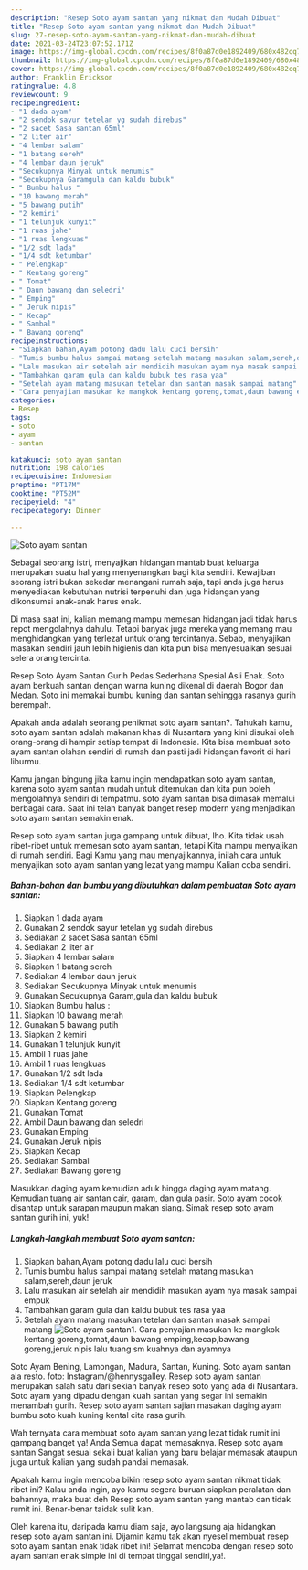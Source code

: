 ```yaml
---
description: "Resep Soto ayam santan yang nikmat dan Mudah Dibuat"
title: "Resep Soto ayam santan yang nikmat dan Mudah Dibuat"
slug: 27-resep-soto-ayam-santan-yang-nikmat-dan-mudah-dibuat
date: 2021-03-24T23:07:52.171Z
image: https://img-global.cpcdn.com/recipes/8f0a87d0e1892409/680x482cq70/soto-ayam-santan-foto-resep-utama.jpg
thumbnail: https://img-global.cpcdn.com/recipes/8f0a87d0e1892409/680x482cq70/soto-ayam-santan-foto-resep-utama.jpg
cover: https://img-global.cpcdn.com/recipes/8f0a87d0e1892409/680x482cq70/soto-ayam-santan-foto-resep-utama.jpg
author: Franklin Erickson
ratingvalue: 4.8
reviewcount: 9
recipeingredient:
- "1 dada ayam"
- "2 sendok sayur tetelan yg sudah direbus"
- "2 sacet Sasa santan 65ml"
- "2 liter air"
- "4 lembar salam"
- "1 batang sereh"
- "4 lembar daun jeruk"
- "Secukupnya Minyak untuk menumis"
- "Secukupnya Garamgula dan kaldu bubuk"
- " Bumbu halus "
- "10 bawang merah"
- "5 bawang putih"
- "2 kemiri"
- "1 telunjuk kunyit"
- "1 ruas jahe"
- "1 ruas lengkuas"
- "1/2 sdt lada"
- "1/4 sdt ketumbar"
- " Pelengkap"
- " Kentang goreng"
- " Tomat"
- " Daun bawang dan seledri"
- " Emping"
- " Jeruk nipis"
- " Kecap"
- " Sambal"
- " Bawang goreng"
recipeinstructions:
- "Siapkan bahan,Ayam potong dadu lalu cuci bersih"
- "Tumis bumbu halus sampai matang setelah matang masukan salam,sereh,daun jeruk"
- "Lalu masukan air setelah air mendidih masukan ayam nya masak sampai empuk"
- "Tambahkan garam gula dan kaldu bubuk tes rasa yaa"
- "Setelah ayam matang masukan tetelan dan santan masak sampai matang"
- "Cara penyajian masukan ke mangkok kentang goreng,tomat,daun bawang emping,kecap,bawang goreng,jeruk nipis lalu tuang sm kuahnya dan ayamnya"
categories:
- Resep
tags:
- soto
- ayam
- santan

katakunci: soto ayam santan 
nutrition: 198 calories
recipecuisine: Indonesian
preptime: "PT17M"
cooktime: "PT52M"
recipeyield: "4"
recipecategory: Dinner

---
```



![Soto ayam santan](https://img-global.cpcdn.com/recipes/8f0a87d0e1892409/680x482cq70/soto-ayam-santan-foto-resep-utama.jpg)

Sebagai seorang istri, menyajikan hidangan mantab buat keluarga merupakan suatu hal yang menyenangkan bagi kita sendiri. Kewajiban seorang istri bukan sekedar menangani rumah saja, tapi anda juga harus menyediakan kebutuhan nutrisi terpenuhi dan juga hidangan yang dikonsumsi anak-anak harus enak.

Di masa  saat ini, kalian memang mampu memesan hidangan jadi tidak harus repot mengolahnya dahulu. Tetapi banyak juga mereka yang memang mau menghidangkan yang terlezat untuk orang tercintanya. Sebab, menyajikan masakan sendiri jauh lebih higienis dan kita pun bisa menyesuaikan sesuai selera orang tercinta. 

Resep Soto Ayam Santan Gurih Pedas Sederhana Spesial Asli Enak. Soto ayam berkuah santan dengan warna kuning dikenal di daerah Bogor dan Medan. Soto ini memakai bumbu kuning dan santan sehingga rasanya gurih berempah.

Apakah anda adalah seorang penikmat soto ayam santan?. Tahukah kamu, soto ayam santan adalah makanan khas di Nusantara yang kini disukai oleh orang-orang di hampir setiap tempat di Indonesia. Kita bisa membuat soto ayam santan olahan sendiri di rumah dan pasti jadi hidangan favorit di hari liburmu.

Kamu jangan bingung jika kamu ingin mendapatkan soto ayam santan, karena soto ayam santan mudah untuk ditemukan dan kita pun boleh mengolahnya sendiri di tempatmu. soto ayam santan bisa dimasak memalui berbagai cara. Saat ini telah banyak banget resep modern yang menjadikan soto ayam santan semakin enak.

Resep soto ayam santan juga gampang untuk dibuat, lho. Kita tidak usah ribet-ribet untuk memesan soto ayam santan, tetapi Kita mampu menyajikan di rumah sendiri. Bagi Kamu yang mau menyajikannya, inilah cara untuk menyajikan soto ayam santan yang lezat yang mampu Kalian coba sendiri.

<!--inarticleads1-->

##### Bahan-bahan dan bumbu yang dibutuhkan dalam pembuatan Soto ayam santan:

1. Siapkan 1 dada ayam
1. Gunakan 2 sendok sayur tetelan yg sudah direbus
1. Sediakan 2 sacet Sasa santan 65ml
1. Sediakan 2 liter air
1. Siapkan 4 lembar salam
1. Siapkan 1 batang sereh
1. Sediakan 4 lembar daun jeruk
1. Sediakan Secukupnya Minyak untuk menumis
1. Gunakan Secukupnya Garam,gula dan kaldu bubuk
1. Siapkan  Bumbu halus :
1. Siapkan 10 bawang merah
1. Gunakan 5 bawang putih
1. Siapkan 2 kemiri
1. Gunakan 1 telunjuk kunyit
1. Ambil 1 ruas jahe
1. Ambil 1 ruas lengkuas
1. Gunakan 1/2 sdt lada
1. Sediakan 1/4 sdt ketumbar
1. Siapkan  Pelengkap
1. Siapkan  Kentang goreng
1. Gunakan  Tomat
1. Ambil  Daun bawang dan seledri
1. Gunakan  Emping
1. Gunakan  Jeruk nipis
1. Siapkan  Kecap
1. Sediakan  Sambal
1. Sediakan  Bawang goreng


Masukkan daging ayam kemudian aduk hingga daging ayam matang. Kemudian tuang air santan cair, garam, dan gula pasir. Soto ayam cocok disantap untuk sarapan maupun makan siang. Simak resep soto ayam santan gurih ini, yuk! 

<!--inarticleads2-->

##### Langkah-langkah membuat Soto ayam santan:

1. Siapkan bahan,Ayam potong dadu lalu cuci bersih
1. Tumis bumbu halus sampai matang setelah matang masukan salam,sereh,daun jeruk
1. Lalu masukan air setelah air mendidih masukan ayam nya masak sampai empuk
1. Tambahkan garam gula dan kaldu bubuk tes rasa yaa
1. Setelah ayam matang masukan tetelan dan santan masak sampai matang
<img src="//assets-global.cpcdn.com/assets/icons/button_play-2c75c40dde080a61004c1f40b05d8f140eaff45d7e9e6481dc71c63d2e7c4909.png" alt="Soto ayam santan">1. Cara penyajian masukan ke mangkok kentang goreng,tomat,daun bawang emping,kecap,bawang goreng,jeruk nipis lalu tuang sm kuahnya dan ayamnya


Soto Ayam Bening, Lamongan, Madura, Santan, Kuning. Soto ayam santan ala resto. foto: Instagram/@hennysgalley. Resep soto ayam santan merupakan salah satu dari sekian banyak resep soto yang ada di Nusantara. Soto ayam yang dipadu dengan kuah santan yang segar ini semakin menambah gurih. Resep soto ayam santan sajian masakan daging ayam bumbu soto kuah kuning kental cita rasa gurih. 

Wah ternyata cara membuat soto ayam santan yang lezat tidak rumit ini gampang banget ya! Anda Semua dapat memasaknya. Resep soto ayam santan Sangat sesuai sekali buat kalian yang baru belajar memasak ataupun juga untuk kalian yang sudah pandai memasak.

Apakah kamu ingin mencoba bikin resep soto ayam santan nikmat tidak ribet ini? Kalau anda ingin, ayo kamu segera buruan siapkan peralatan dan bahannya, maka buat deh Resep soto ayam santan yang mantab dan tidak rumit ini. Benar-benar taidak sulit kan. 

Oleh karena itu, daripada kamu diam saja, ayo langsung aja hidangkan resep soto ayam santan ini. Dijamin kamu tak akan nyesel membuat resep soto ayam santan enak tidak ribet ini! Selamat mencoba dengan resep soto ayam santan enak simple ini di tempat tinggal sendiri,ya!.

